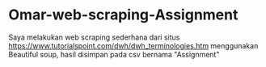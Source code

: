 # Omar-web-scraping-Assignment
Saya melakukan web scraping sederhana dari situs https://www.tutorialspoint.com/dwh/dwh_terminologies.htm menggunakan Beautiful soup, hasil disimpan pada csv bernama "Assignment"
